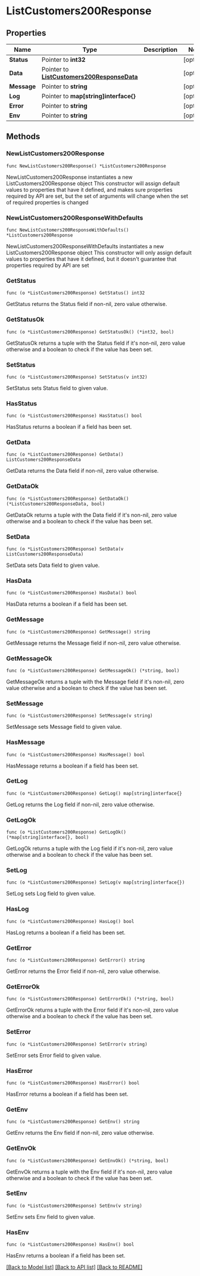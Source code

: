 # ListCustomers200Response

## Properties

Name | Type | Description | Notes
------------ | ------------- | ------------- | -------------
**Status** | Pointer to **int32** |  | [optional] 
**Data** | Pointer to [**ListCustomers200ResponseData**](ListCustomers200ResponseData.md) |  | [optional] 
**Message** | Pointer to **string** |  | [optional] 
**Log** | Pointer to **map[string]interface{}** |  | [optional] 
**Error** | Pointer to **string** |  | [optional] 
**Env** | Pointer to **string** |  | [optional] 

## Methods

### NewListCustomers200Response

`func NewListCustomers200Response() *ListCustomers200Response`

NewListCustomers200Response instantiates a new ListCustomers200Response object
This constructor will assign default values to properties that have it defined,
and makes sure properties required by API are set, but the set of arguments
will change when the set of required properties is changed

### NewListCustomers200ResponseWithDefaults

`func NewListCustomers200ResponseWithDefaults() *ListCustomers200Response`

NewListCustomers200ResponseWithDefaults instantiates a new ListCustomers200Response object
This constructor will only assign default values to properties that have it defined,
but it doesn't guarantee that properties required by API are set

### GetStatus

`func (o *ListCustomers200Response) GetStatus() int32`

GetStatus returns the Status field if non-nil, zero value otherwise.

### GetStatusOk

`func (o *ListCustomers200Response) GetStatusOk() (*int32, bool)`

GetStatusOk returns a tuple with the Status field if it's non-nil, zero value otherwise
and a boolean to check if the value has been set.

### SetStatus

`func (o *ListCustomers200Response) SetStatus(v int32)`

SetStatus sets Status field to given value.

### HasStatus

`func (o *ListCustomers200Response) HasStatus() bool`

HasStatus returns a boolean if a field has been set.

### GetData

`func (o *ListCustomers200Response) GetData() ListCustomers200ResponseData`

GetData returns the Data field if non-nil, zero value otherwise.

### GetDataOk

`func (o *ListCustomers200Response) GetDataOk() (*ListCustomers200ResponseData, bool)`

GetDataOk returns a tuple with the Data field if it's non-nil, zero value otherwise
and a boolean to check if the value has been set.

### SetData

`func (o *ListCustomers200Response) SetData(v ListCustomers200ResponseData)`

SetData sets Data field to given value.

### HasData

`func (o *ListCustomers200Response) HasData() bool`

HasData returns a boolean if a field has been set.

### GetMessage

`func (o *ListCustomers200Response) GetMessage() string`

GetMessage returns the Message field if non-nil, zero value otherwise.

### GetMessageOk

`func (o *ListCustomers200Response) GetMessageOk() (*string, bool)`

GetMessageOk returns a tuple with the Message field if it's non-nil, zero value otherwise
and a boolean to check if the value has been set.

### SetMessage

`func (o *ListCustomers200Response) SetMessage(v string)`

SetMessage sets Message field to given value.

### HasMessage

`func (o *ListCustomers200Response) HasMessage() bool`

HasMessage returns a boolean if a field has been set.

### GetLog

`func (o *ListCustomers200Response) GetLog() map[string]interface{}`

GetLog returns the Log field if non-nil, zero value otherwise.

### GetLogOk

`func (o *ListCustomers200Response) GetLogOk() (*map[string]interface{}, bool)`

GetLogOk returns a tuple with the Log field if it's non-nil, zero value otherwise
and a boolean to check if the value has been set.

### SetLog

`func (o *ListCustomers200Response) SetLog(v map[string]interface{})`

SetLog sets Log field to given value.

### HasLog

`func (o *ListCustomers200Response) HasLog() bool`

HasLog returns a boolean if a field has been set.

### GetError

`func (o *ListCustomers200Response) GetError() string`

GetError returns the Error field if non-nil, zero value otherwise.

### GetErrorOk

`func (o *ListCustomers200Response) GetErrorOk() (*string, bool)`

GetErrorOk returns a tuple with the Error field if it's non-nil, zero value otherwise
and a boolean to check if the value has been set.

### SetError

`func (o *ListCustomers200Response) SetError(v string)`

SetError sets Error field to given value.

### HasError

`func (o *ListCustomers200Response) HasError() bool`

HasError returns a boolean if a field has been set.

### GetEnv

`func (o *ListCustomers200Response) GetEnv() string`

GetEnv returns the Env field if non-nil, zero value otherwise.

### GetEnvOk

`func (o *ListCustomers200Response) GetEnvOk() (*string, bool)`

GetEnvOk returns a tuple with the Env field if it's non-nil, zero value otherwise
and a boolean to check if the value has been set.

### SetEnv

`func (o *ListCustomers200Response) SetEnv(v string)`

SetEnv sets Env field to given value.

### HasEnv

`func (o *ListCustomers200Response) HasEnv() bool`

HasEnv returns a boolean if a field has been set.


[[Back to Model list]](../README.md#documentation-for-models) [[Back to API list]](../README.md#documentation-for-api-endpoints) [[Back to README]](../README.md)


